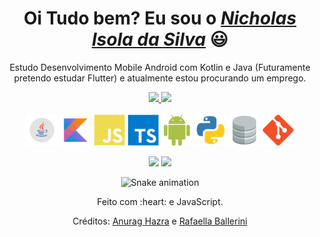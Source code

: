 <div>
  <h1 align="center">Oi Tudo bem? Eu sou o <a href="https://www.linkedin.com/in/nicholas-silva-8100a2184/"><i>Nicholas Isola da Silva</i></a> 😃️</h1>
  <p align="center">Estudo Desenvolvimento Mobile Android com Kotlin e Java (Futuramente pretendo estudar Flutter) e atualmente estou procurando um emprego.<br>
</div>


<!-- <h1 align="center"> 
  Trybe
</h1>
<p align="center"><i>"A Trybe é uma escola do futuro para qualquer pessoa que deseja construir uma carreira de sucesso em tecnologia. Como estudante a pessoa ainda tem a opção de pagar os estudos apenas quando estiver formada e com um bom trabalho."</i></p> -->

<div align="center">
  <a href="https://github.com/Thoks10a">
    <img height="150em" src="https://github-readme-stats.vercel.app/api?username=duribeiro&count_private=true&include_all_commits=true&show_icons=true&theme=dracula&hide_border=false&show_owner=true"/>
    <img height="150em" src="https://github-readme-stats.vercel.app/api/top-langs/?username=duribeiro&theme=dracula&hide_border=false&&layout=compact"/>
  </a>
</div>

<div align="center" valign="top"><br>
  <!-- <img align="center" alt="React" height="30" width="40" src="https://raw.githubusercontent.com/devicons/devicon/master/icons/react/react-original.svg"> -->
  <img align="center" alt="Java" height="50" width="50" src="https://github.com/Thoks10a/Sobre-Mim/blob/main/assets/Java.png">
  <img align="center" alt="Kotlin" height="50" width="50" src="https://github.com/Thoks10a/Sobre-Mim/blob/main/assets/Kotlin3.png">
  <img align="center" alt="Js" height="50" width="50" src="https://raw.githubusercontent.com/devicons/devicon/master/icons/javascript/javascript-plain.svg">
  <img align="center" alt="Js" height="50" width="50" src="https://raw.githubusercontent.com/devicons/devicon/master/icons/typescript/typescript-plain.svg">
  <img align="center" alt="Android" height="50" width="50" src="https://github.com/Thoks10a/Sobre-Mim/blob/main/assets/Android.png">
  <img align="center" alt="Python" height="50" width="50" src="https://github.com/Thoks10a/Sobre-Mim/blob/main/assets/Python.png">
  <img align="center" alt="DataBase" height="50" width="50" src="https://github.com/Thoks10a/Sobre-Mim/blob/main/assets/Database2.png">
  <img align="center" alt="git" height="50" width="50" src="https://raw.githubusercontent.com/devicons/devicon/master/icons/git/git-original.svg">
<!--   <img align="center" alt="github" height="30" width="40" src="https://raw.githubusercontent.com/devicons/devicon/master/icons/github/github-original.svg"> -->
</div><br>

<div align="center">
 <!-- <a href="https://www.instagram.com/edu.duduribeiro/" target="_blank"><img src="https://img.shields.io/badge/-Instagram-%23E4405F?style=for-the-badge&logo=instagram&logoColor=white" target="_blank"></a> -->
  <!-- <a href="https://www.facebook.com/pr.eduardoribeiro" target="_blank"><img src="https://img.shields.io/badge/Facebook-1877F2?style=for-the-badge&logo=facebook&logoColor=white" target="_blank"></a>  -->
  <a href="https://www.linkedin.com/in/nicholas-silva-8100a2184/" target="_blank"><img src="https://img.shields.io/badge/-LinkedIn-%230077B5?style=for-the-badge&logo=linkedin&logoColor=white" target="_blank"></a> 
  <a href="https://github.com/Thoks10a"><img src="https://img.shields.io/badge/-GitHub-%23333?style=for-the-badge&logo=gmail&logoColor=white" target="_blank"></a>
</div>

<div align="center">
  
  ![Snake animation](https://github.com/danielbped/danielbped/blob/output/github-contribution-grid-snake.svg)
  
</div>

<div align="center">
  <p>Feito com :heart: e JavaScript.</p>
  <p>Créditos: <a href="https://github.com/anuraghazra/github-readme-stats">Anurag Hazra</a> e <a href="https://github.com/rafaballerini">Rafaella Ballerini</a></p>
</div>
